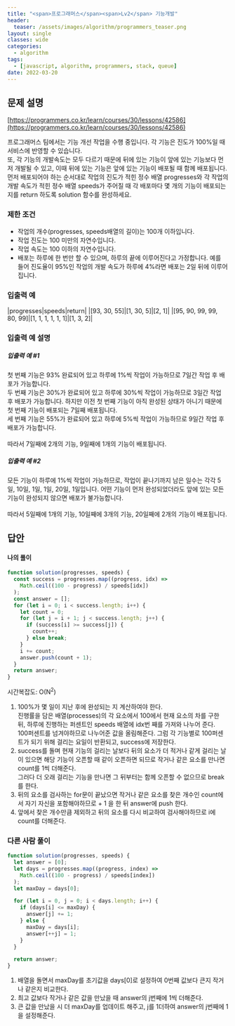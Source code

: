 ```yaml
---
title: "<span>프로그래머스</span><span>Lv2</span> 기능개발"
header:
  teaser: /assets/images/algorithm/programmers_teaser.png
layout: single
classes: wide
categories:
  - algorithm
tags:
  - [javascript, algorithm, programmers, stack, queue]
date: 2022-03-20
---
```


## 문제 설명

[https://programmers.co.kr/learn/courses/30/lessons/42586](https://programmers.co.kr/learn/courses/30/lessons/42586)

프로그래머스 팀에서는 기능 개선 작업을 수행 중입니다. 각 기능은 진도가 100%일 때 서비스에 반영할 수 있습니다.  
또, 각 기능의 개발속도는 모두 다르기 때문에 뒤에 있는 기능이 앞에 있는 기능보다 먼저 개발될 수 있고, 이때 뒤에 있는 기능은 앞에 있는 기능이 배포될 때 함께 배포됩니다.  
먼저 배포되어야 하는 순서대로 작업의 진도가 적힌 정수 배열 progresses와 각 작업의 개발 속도가 적힌 정수 배열 speeds가 주어질 때 각 배포마다 몇 개의 기능이 배포되는지를 return 하도록 solution 함수를 완성하세요.

### 제한 조건

- 작업의 개수(progresses, speeds배열의 길이)는 100개 이하입니다.
- 작업 진도는 100 미만의 자연수입니다.
- 작업 속도는 100 이하의 자연수입니다.
- 배포는 하루에 한 번만 할 수 있으며, 하루의 끝에 이루어진다고 가정합니다. 예를 들어 진도율이 95%인 작업의 개발 속도가 하루에 4%라면 배포는 2일 뒤에 이루어집니다.

### 입출력 예

|progresses|speeds|return|
|[93, 30, 55]|[1, 30, 5]|[2, 1]|
|[95, 90, 99, 99, 80, 99]|[1, 1, 1, 1, 1, 1]|[1, 3, 2]|

### 입출력 예 설명

##### 입출력 예 #1

첫 번째 기능은 93% 완료되어 있고 하루에 1%씩 작업이 가능하므로 7일간 작업 후 배포가 가능합니다.  
두 번째 기능은 30%가 완료되어 있고 하루에 30%씩 작업이 가능하므로 3일간 작업 후 배포가 가능합니다. 하지만 이전 첫 번째 기능이 아직 완성된 상태가 아니기 때문에 첫 번째 기능이 배포되는 7일째 배포됩니다.  
세 번째 기능은 55%가 완료되어 있고 하루에 5%씩 작업이 가능하므로 9일간 작업 후 배포가 가능합니다.  
<br>
따라서 7일째에 2개의 기능, 9일째에 1개의 기능이 배포됩니다.

##### 입출력 예 #2

모든 기능이 하루에 1%씩 작업이 가능하므로, 작업이 끝나기까지 남은 일수는 각각 5일, 10일, 1일, 1일, 20일, 1일입니다. 어떤 기능이 먼저 완성되었더라도 앞에 있는 모든 기능이 완성되지 않으면 배포가 불가능합니다.  
<br>
따라서 5일째에 1개의 기능, 10일째에 3개의 기능, 20일째에 2개의 기능이 배포됩니다.

## 답안

#### 나의 풀이

```javascript
function solution(progresses, speeds) {
  const success = progresses.map((progress, idx) =>
    Math.ceil((100 - progress) / speeds[idx])
  );
  const answer = [];
  for (let i = 0; i < success.length; i++) {
    let count = 0;
    for (let j = i + 1; j < success.length; j++) {
      if (success[i] >= success[j]) {
        count++;
      } else break;
    }
    i += count;
    answer.push(count + 1);
  }
  return answer;
}
```

시간복잡도: O(N<sup>2</sup>)

1. 100%가 몇 일이 지난 후에 완성되는 지 계산하여야 한다.  
   진행률을 담은 배열(processes)의 각 요소에서 100에서 현재 요소의 차를 구한 뒤, 하루에 진행하는 퍼센트인 speeds 배열에 idx번 째를 가져와 나누어 준다.  
   100퍼센트를 넘겨야하므로 나누어준 값을 올림해준다.
   그럼 각 기능별로 100퍼센트가 되기 위해 걸리는 요일이 반환되고, success에 저장한다.
1. success를 돌며 현재 기능의 걸리는 날보다 뒤의 요소가 더 적거나 같게 걸리는 날이 있으면 해당 기능이 오픈할 때 같이 오픈하면 되므로 작거나 같은 요소를 만나면 count를 1씩 더해준다.  
   그러다 더 오래 걸리는 기능을 만나면 그 뒤부터는 함께 오픈할 수 없으므로 break를 한다.
1. 뒤의 요소를 검사하는 for문이 끝났으면 작거나 같은 요소를 찾은 개수인 count에서 자기 자신을 포함해야하므로 + 1 을 한 뒤 answer에 push 한다.
1. 앞에서 찾은 개수만큼 제외하고 뒤의 요소를 다시 비교하여 검사해야하므로 i에 count를 더해준다.

### 다른 사람 풀이

```javascript
function solution(progresses, speeds) {
  let answer = [0];
  let days = progresses.map((progress, index) =>
    Math.ceil((100 - progress) / speeds[index])
  );
  let maxDay = days[0];

  for (let i = 0, j = 0; i < days.length; i++) {
    if (days[i] <= maxDay) {
      answer[j] += 1;
    } else {
      maxDay = days[i];
      answer[++j] = 1;
    }
  }

  return answer;
}
```

1. 배열을 돌면서 maxDay를 초기값을 days[0]로 설정하여 0번째 값보다 큰지 작거나 같은지 비교한다.
1. 최고 값보다 작거나 같은 값을 만났을 때 answer의 j번째에 1씩 더해준다.
1. 큰 값을 만났을 시 더 maxDay를 업데이트 해주고, j를 1더하여 answer의 j번째에 1을 설정해준다.
